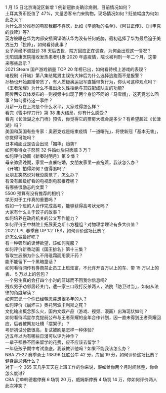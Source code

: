 1 月 15 日北京海淀区新增 1 例新冠肺炎确诊病例，目前情况如何？  
土耳其货币贬值了 47%，大量游客专门来购物，现场情况如何？贬值幅度为何如此之大？  
为什么高分推荐的电影我都不喜欢，比如《辛德勒的名单》、《阿甘正传》、《肖申克的救赎》等?  
英方被曝在华为内部安插间谍确认华为没有任何威胁，最初选择了华为最后迫于美方压力「投降」，如何看待此事？  
女子月经不调就诊 38 天后去世，院方回应正在调查，为何会出现这一情况？  
沈阳谱康医院擅收发热患者引发 2020 年底疫情，院长被判刑一年二个月，这带来哪些启示？  
2021 Steam 国产游戏销量 TOP 20 年榜已出，如何看待榜上游戏的表现？  
电视剧《开端》第八集结尾男主误伤大婶后为什么选择逃跑而不是报警？  
孙杨也开始直播带货了，有人质疑奥运冠军直播带货行为，你认可这种观点吗？  
《王者荣耀》为什么不推出永久性拒绝与其匹配成队友的功能?  
网传西安媒体发布的一则视频中出现了两个身份不同的「马雪娥」，这究竟怎么回事？如何看待这一事件？  
月薪一万在上海是个什么水平，大家过得怎么样？  
看完《雪中悍刀行》第 38 集大结局，你有什么感受？  
看完《长津湖之水门桥》预告，你觉得它的票房大概会是多少？有希望超过《长津湖》吗？  
美国和英国有些专家：奥密克戎是结束疫情「一道曙光」，将使新冠「基本无害」，你觉得可能吗？  
日本动画业是否会出现「媚华」趋势?  
如何看待女子怒剪 32 件婚纱后只愿赔 3 万？  
如何评价动画《新秦时明月》第 9 集？  
母亲肺癌晚期，家里一直催结婚，女朋友家里一直拖着，我该怎么办？  
《开端》拍得如何？值得追吗？  
女朋友突然说对我没感觉了，怎么办？  
有没有超级好看的电视剧电影推荐呢？  
有哪些很励志的文案？  
5500 预算有没有推荐的相机？  
学历对于工作真的重要吗？  
假如一个班的人合作完成高考，能够获得高考状元吗？  
大家有什么关于饺子的故事？  
如何培养在政府机关的公文写作能力？  
如何评价王中林院士拓展麦克斯韦方程组？对物理学理论有多大价值？  
2022 LPL 春季赛 UP 1:2 TES，如何评价这场比赛？  
虾怎么做最好吃？  
有一种强烈的读博欲望，该如何克服？  
如何评价新番动画《国王排名》第十三集？  
智取生辰纲为什么不用砒霜而用蒙汗药？  
能不能留下一个黑暗童话？  
如何看待网传有券商禁止员工上班炫富，不允许开百万以上的车、带 15 万以上的表、 5 万以上的包包？  
一个男生真的会打四个小时的篮球而不回我你信息吗?  
残疾男子劝邻居轻关门，遭一家三口殴打反杀两人，法院「防卫过当」，如何从法律的角度解读？  
如何忘记一个你已经朝思暮想很多年的人？  
如何评价《崩坏三》奥托阿波卡利斯之死？  
文化输出概念那么火，国内文娱产品（游戏、视频、漫画）出海现状如何？  
如何看待鸿星尔克提前公布与王者荣耀的全年合作计划，因一直未得到王者荣耀回应，后者被网友吐槽「摆架子」？  
考研初试分数很高，复试被刷是怎样一种体验?  
近五年以内有哪些日漫可以评为神作？  
一辈子都挣不回来留学的花费，应不应该去留学？  
一年级孩子期中考试垫底，我该教训他吗？如果不能我该怎么办？  
NBA 21-22 赛季勇士 138:96 狂胜公牛 42 分，库里 19 分，如何评价这场比赛？  
健身最忌讳什么？  
对于一个 365 天几乎天天在上班工作的你来说，假如给你两个月时间修整，你会怎么度过?  
CBA 罚单韩德君停赛 6 场罚 20 万，威姆斯停赛 4 场罚 14 万，你如何评价两人此次冲突？  
